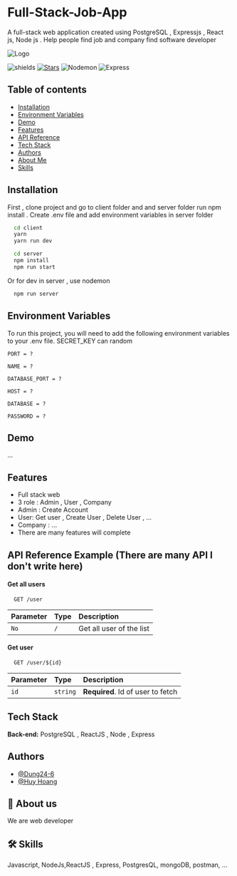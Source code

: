 # Full-Stack-Job-App
A full-stack web application created using PostgreSQL , Expressjs , React js, Node js . Help people find job and company find software developer


![Logo](https://www.freecodecamp.org/news/content/images/2020/03/PERN.png)





![shields](https://img.shields.io/github/package-json/v/Dung24-6/Product-Management-Nodejs?logo=D)
[![Stars](https://img.shields.io/github/stars/Dung24-6?affiliations=OWNER&style=social)](https://github.com/Dung24-6/Product-Management-Nodejs)
![Nodemon](https://img.shields.io/github/package-json/dependency-version/Dung24-6/Product-Management-Nodejs/dev/nodemon)
![Express](https://img.shields.io/github/package-json/dependency-version/Dung24-6/Product-Management-Nodejs/express)

Table of contents
-----------------
* [Installation](#installation)
* [Environment Variables](#environment-variables)
* [Demo](#demo)
* [Features](#features)
* [API Reference](#api-reference-example-there-are-many-api-i-dont-write-here)
* [Tech Stack](#tech-stack)
* [Authors](#authors)
* [About Me](#about-me)
* [Skills](#skills)
## Installation

First , clone project and go to client folder and  and server folder run npm install . Create .env file and add environment variables in server folder

```bash
  cd client
  yarn
  yarn run dev
```
```bash
  cd server
  npm install 
  npm run start
```
Or for dev in server , use nodemon

```bash
  npm run server
```





## Environment Variables

To run this project, you will need to add the following environment variables to your .env file. SECRET_KEY can random

`PORT = ?`

`NAME = ? `

`DATABASE_PORT = ? `

`HOST = ? `

`DATABASE = ? `

`PASSWORD = ? `

## Demo

...



## Features

- Full stack web
- 3 role : Admin , User , Company
- Admin : Create Account
- User: Get user , Create User , Delete User , ...
- Company : ...
- There are many features will complete

## API Reference Example (There are many API I don't write here)

#### Get all users 

```http
  GET /user
```

| Parameter | Type     | Description                |
| :-------- | :------- | :------------------------- |
| `No` | `/` | Get all user of the list |

#### Get user

```http
  GET /user/${id}
```

| Parameter | Type     | Description                       |
| :-------- | :------- | :-------------------------------- |
| `id`      | `string` | **Required**. Id of user to fetch |




## Tech Stack

**Back-end:** PostgreSQL , ReactJS , Node , Express

## Authors

- [@Dung24-6](https://github.com/Dung24-6)
- [@Huy Hoang](https://github.com/ktshglsm)



## 🚀 About us
We are web developer


## 🛠 Skills
Javascript, NodeJs,ReactJS , Express, PostgresQL, mongoDB, postman, ...


